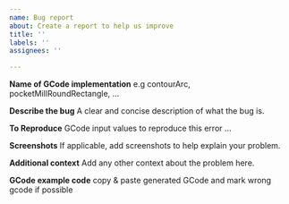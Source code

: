 ```yaml
---
name: Bug report
about: Create a report to help us improve
title: ''
labels: ''
assignees: ''

---
```


**Name of GCode implementation**
e.g contourArc, pocketMillRoundRectangle, ...

**Describe the bug**
A clear and concise description of what the bug is.

**To Reproduce**
GCode input values to reproduce this error
...

**Screenshots**
If applicable, add screenshots to help explain your problem.

**Additional context**
Add any other context about the problem here.

**GCode example code**
copy & paste generated GCode and mark wrong gcode if possible
